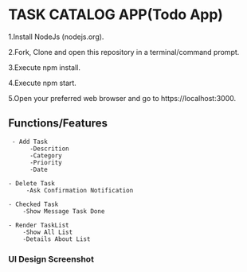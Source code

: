 # TASK CATALOG APP(Todo App)

1.Install NodeJs (nodejs.org).

2.Fork, Clone and open this repository in a terminal/command prompt.

3.Execute npm install.

4.Execute npm start.

5.Open your preferred web browser and go to https://localhost:3000.

## Functions/Features
     - Add Task
          -Descrition
          -Category
          -Priority
          -Date

    - Delete Task
         -Ask Confirmation Notification

    - Checked Task
        -Show Message Task Done

    - Render TaskList
        -Show All List 
        -Details About List
      
### UI Design Screenshot
